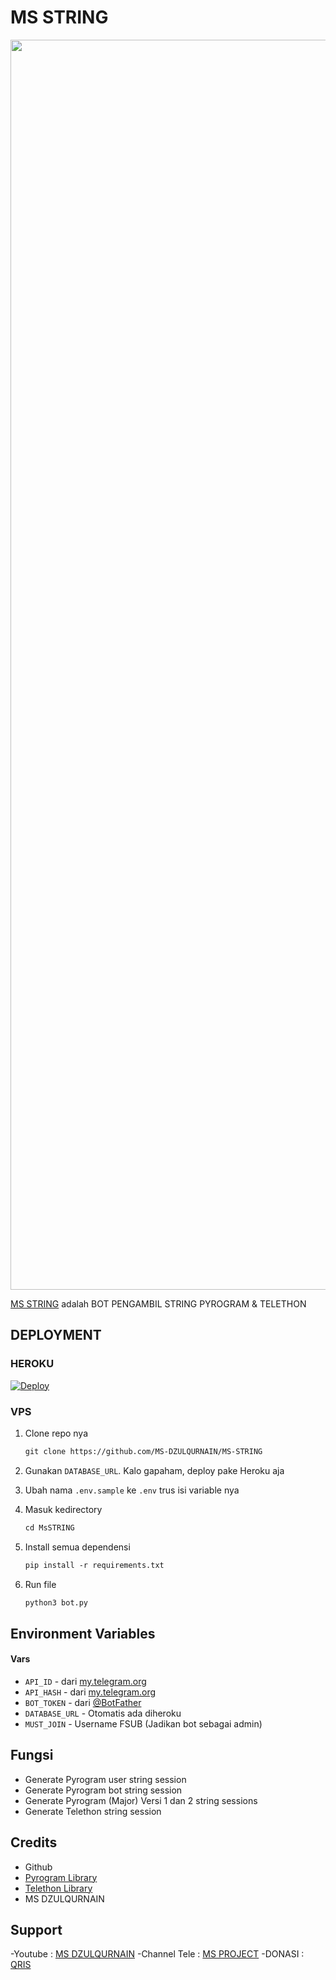 # MS STRING

<p align="center"><a href="https://www.github.com/MS-DZULQURNAIN/MS-STRING"><img src="https://telegra.ph/file/c31bb15bf8cb3dac4bd68.jpg" width="2000"></a></p>

[MS STRING](https://t.me/MsSTRINGbot) adalah BOT PENGAMBIL STRING PYROGRAM & TELETHON 


## DEPLOYMENT

### HEROKU

[![Deploy](https://www.herokucdn.com/deploy/button.svg)](https://heroku.com/deploy?template=https://github.com/MS-DZULQURNAIN/DZuserbot)

### VPS

1. Clone repo nya
   ```markdown
   git clone https://github.com/MS-DZULQURNAIN/MS-STRING
   ```
2. Gunakan `DATABASE_URL`. Kalo gapaham, deploy pake Heroku aja
   
3. Ubah nama `.env.sample` ke `.env` trus isi variable nya

4. Masuk kedirectory
   ```markdown
   cd MsSTRING
   ```

5. Install semua dependensi
   ```markdown
   pip install -r requirements.txt
   ```

6. Run file
   ```markdown
   python3 bot.py
   ```

## Environment Variables

#### Vars

- `API_ID` - dari [my.telegram.org](https://my.telegram.org)
- `API_HASH` - dari [my.telegram.org](https://my.telegram.org)
- `BOT_TOKEN` - dari [@BotFather](https://t.me/BotFather)
- `DATABASE_URL` - Otomatis ada diheroku
- `MUST_JOIN` - Username FSUB (Jadikan bot sebagai admin)

## Fungsi

- Generate Pyrogram user string session
- Generate Pyrogram bot string session
- Generate Pyrogram (Major) Versi 1 dan 2 string sessions
- Generate Telethon string session


## Credits

- Github
- [Pyrogram Library](https://docs.pyrogram.org)
- [Telethon Library](https://docs.telethon.dev)
- MS DZULQURNAIN

## Support

-Youtube : [MS DZULQURNAIN](https://youtube.com/@msdzulqurnain5914)
-Channel Tele : [MS PROJECT](https://t.me/MSPR0JECT)
-DONASI : [QRIS](https://telegra.ph/file/bdf23d4e78c8337249c26.png)
